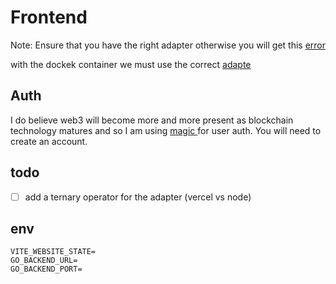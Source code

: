 # Frontend

Note: Ensure that you have the right adapter otherwise you will get this [ error ](https://github.com/sveltejs/kit/issues/1257)

with the dockek container we must use the correct [adapte](https://kit.svelte.dev/docs/adapters)

## Auth
I do believe web3 will become more and more present as blockchain technology matures and so I am using [ magic ](https://magic.link/) for user auth. You will need to create an account.

## todo
- [ ] add a ternary operator for the adapter (vercel vs node)

## env
```
VITE_WEBSITE_STATE=
GO_BACKEND_URL=
GO_BACKEND_PORT=
```
